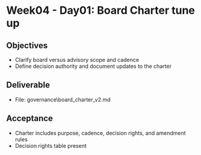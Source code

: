 # Week04 - Day01: Board Charter tune up

## Objectives
- Clarify board versus advisory scope and cadence
- Define decision authority and document updates to the charter

## Deliverable
- File: governance\board_charter_v2.md

## Acceptance
- Charter includes purpose, cadence, decision rights, and amendment rules
- Decision rights table present
